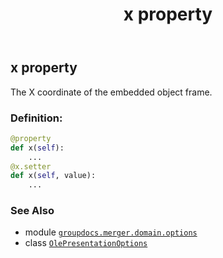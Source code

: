 ﻿---
title: x property
second_title: GroupDocs.Merger for Python via .NET API References
description: 
type: docs
url: /python-net/groupdocs.merger.domain.options/olepresentationoptions/x/
is_root: false
weight: 80
---

## x property


The X coordinate of the embedded object frame.
### Definition:
```python
@property
def x(self):
    ...
@x.setter
def x(self, value):
    ...
```

### See Also
* module [`groupdocs.merger.domain.options`](../../)
* class [`OlePresentationOptions`](/merger/python-net/groupdocs.merger.domain.options/olepresentationoptions)
